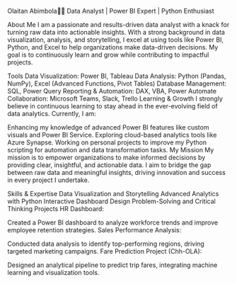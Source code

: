 Olaitan Abimbola👋🏿
Data Analyst | Power BI Expert | Python Enthusiast

About Me
I am a passionate and results-driven data analyst with a knack for turning raw data into actionable insights. With a strong background in data visualization, analysis, and storytelling, I excel at using tools like Power BI, Python, and Excel to help organizations make data-driven decisions. My goal is to continuously learn and grow while contributing to impactful projects.

Tools
Data Visualization: Power BI, Tableau
Data Analysis: Python (Pandas, NumPy), Excel (Advanced Functions, Pivot Tables)
Database Management: SQL, Power Query
Reporting & Automation: DAX, VBA, Power Automate
Collaboration: Microsoft Teams, Slack, Trello
Learning & Growth
I strongly believe in continuous learning to stay ahead in the ever-evolving field of data analytics. Currently, I am:

Enhancing my knowledge of advanced Power BI features like custom visuals and Power BI Service.
Exploring cloud-based analytics tools like Azure Synapse.
Working on personal projects to improve my Python scripting for automation and data transformation tasks.
My Mission
My mission is to empower organizations to make informed decisions by providing clear, insightful, and actionable data. I aim to bridge the gap between raw data and meaningful insights, driving innovation and success in every project I undertake.

Skills & Expertise
Data Visualization and Storytelling
Advanced Analytics with Python
Interactive Dashboard Design
Problem-Solving and Critical Thinking
Projects
HR Dashboard:

Created a Power BI dashboard to analyze workforce trends and improve employee retention strategies.
Sales Performance Analysis:

Conducted data analysis to identify top-performing regions, driving targeted marketing campaigns.
Fare Prediction Project (Chh-OLA):

Designed an analytical pipeline to predict trip fares, integrating machine learning and visualization tools.
